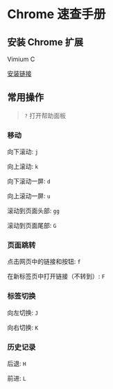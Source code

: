 # Chrome 速查手册

## 安装 Chrome 扩展
Vimium C

[安装链接](https://chrome.google.com/webstore/detail/vimium-c-all-by-keyboard/hfjbmagddngcpeloejdejnfgbamkjaeg?utm_source=ext_app_menu)

## 常用操作
> `?` 打开帮助面板

### 移动
向下滚动: `j`

向上滚动: `k`

向下滚动一屏: `d`

向上滚动一屏: `u`

滚动到页面头部: `gg`

滚动到页面尾部: `G`

### 页面跳转
点击网页中的链接和按钮: `f`

在新标签页中打开链接（不转到）: `F`

### 标签切换

向左切换: `J`

向右切换: `K`

### 历史记录

后退: `H`

前进: `L`